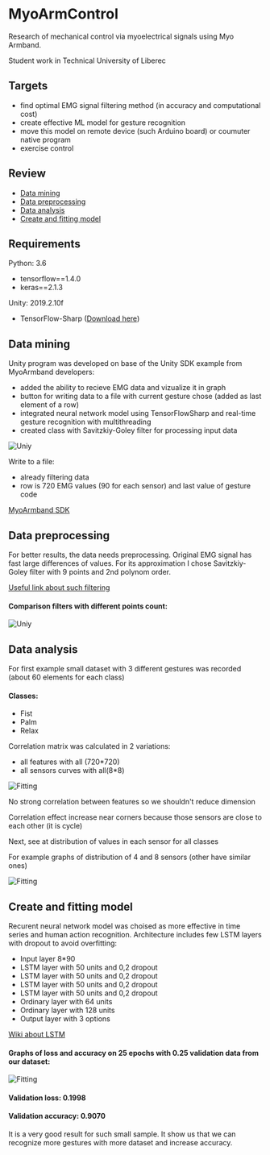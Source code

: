 # MyoArmControl
Research of mechanical control via myoelectrical signals using Myo Armband. 

Student work in Technical University of Liberec 

## Targets
- find optimal EMG signal filtering method (in accuracy and computational cost)
- create effective ML model for gesture recognition
- move this model on remote device (such Arduino board) or  coumuter native program
- exercise control

## Review
- [Data mining](https://github.com/denisgriaznov/MyoArmControl#data-mining)
- [Data preprocessing](https://github.com/denisgriaznov/MyoArmControl#data-preprocessing)
- [Data analysis](https://github.com/denisgriaznov/MyoArmControl#data-analysis)
- [Create and fitting model](https://github.com/denisgriaznov/MyoArmControl#create-and-fitting-model)



## Requirements 
Python: 3.6
- tensorflow==1.4.0
- keras==2.1.3

Unity: 2019.2.10f
- TensorFlow-Sharp ([Download here](https://s3.amazonaws.com/unity-ml-agents/0.5/TFSharpPlugin.unitypackage))

## Data mining

Unity program was developed on base of the Unity SDK example from MyoArmband developers:

- added the ability to recieve EMG data and vizualize it in graph
- button for writing data to a file with current gesture chose (added as last element of a row)
- integrated neural network model using TensorFlowSharp and real-time gesture recognition with multithreading
- created class with Savitzkiy-Goley filter for processing input data

![Uniy](../../Images/unity.png)

Write to a file:
- already filtering data
- row is 720 EMG values (90 for each sensor) and last value of gesture code

[MyoArmband SDK](https://support.getmyo.com/hc/en-us/articles/360018409792-Myo-Connect-SDK-and-firmware-downloads)

## Data preprocessing

For better results, the data needs preprocessing. Original EMG signal has fast large differences of values. For its approximation I chose Savitzkiy-Goley filter with 9 points and 2nd polynom order.

[Useful link about such filtering](http://195.134.76.37/applets/AppletSmooth/Appl_Smooth2.html)

#### Comparison filters with different points count:
![Uniy](Images/filtering.png)

## Data analysis

For first example small dataset with 3 different gestures was recorded (about 60 elements for each class)

#### Classes:
- Fist
- Palm
- Relax

Correlation matrix was calculated in 2 variations:
- all features with all (720*720)
- all sensors curves with all(8*8)

![Fitting](Images/correlation.png)

No strong correlation between features so we shouldn't reduce dimension

Correlation effect increase near corners because those sensors are close to each other (it is cycle)

Next, see at distribution of values in each sensor for all classes

For example graphs of distribution of 4 and 8 sensors (other have similar ones)

![Fitting](Images/dist.png)
## Create and fitting model

Recurent neural network model was choised as more effective in time series and human action recognition.
Architecture includes few LSTM layers with dropout to avoid overfitting:

- Input layer 8*90
- LSTM layer with 50 units and 0,2 dropout
- LSTM layer with 50 units and 0,2 dropout
- LSTM layer with 50 units and 0,2 dropout
- LSTM layer with 50 units and 0,2 dropout
- Ordinary layer with 64 units
- Ordinary layer with 128 units
- Output layer with 3 options

[Wiki about LSTM](https://en.wikipedia.org/wiki/Long_short-term_memory)

#### Graphs of loss and accuracy on 25 epochs with 0.25 validation data from our dataset:

![Fitting](Images/fitting.png)

#### Validation loss: 0.1998 
#### Validation accuracy: 0.9070

It is a very good result for such small sample. It show us that we can recognize more gestures with more dataset and increase accuracy.
